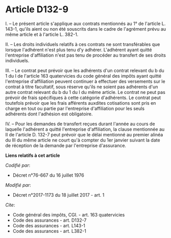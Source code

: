# Article D132-9

I. – Le présent article s'applique aux contrats mentionnés au 1° de l'article L. 143-1, qu'ils aient ou non été souscrits
dans le cadre de l'agrément prévu au même article et à l'article L. 382-1. 

II. – Les droits individuels relatifs à ces contrats ne sont transférables que lorsque l'adhérent n'est plus tenu d'y
adhérer. L'adhérent ayant quitté l'entreprise d'affiliation n'est pas tenu de procéder au transfert de ses droits
individuels. 

III. – Le contrat peut prévoir que les adhérents d'un contrat relevant du b du 1 du I de l'article 163 quatervicies du code
général des impôts ayant quitté l'entreprise d'affiliation peuvent continuer à effectuer des versements sur le contrat à
titre facultatif, sous réserve qu'ils ne soient pas adhérents d'un autre contrat relevant du b du 1 du I du même article. Le
contrat ne peut pas prévoir de frais spécifiques à cette catégorie d'adhérents. Le contrat peut toutefois prévoir que les
frais afférents auxdites cotisations sont pris en charge en tout ou partie par l'entreprise d'affiliation pour les seuls
adhérents dont l'adhésion est obligatoire. 

IV. – Pour les demandes de transfert reçues durant l'année au cours de laquelle l'adhérent a quitté l'entreprise
d'affiliation, la clause mentionnée au II de l'article D. 132-7 peut prévoir que le délai mentionné au premier alinéa du III
du même article ne court qu'à compter du 1er janvier suivant la date de réception de la demande par l'entreprise d'assurance.

**Liens relatifs à cet article**

_Codifié par_:

  - Décret n°76-667 du 16 juillet 1976

_Modifié par_:

  - Décret n°2017-1173 du 18 juillet 2017 - art. 1

_Cite_:

  - Code général des impôts, CGI. - art. 163 quatervicies
  - Code des assurances - art. D132-7
  - Code des assurances - art. L143-1
  - Code des assurances - art. L382-1
